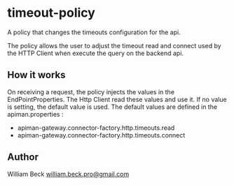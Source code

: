  # timeout-policy

A policy that changes the timeouts configuration for the api.

The policy allows the user to adjust the timeout read and connect used by the HTTP Client when execute the query on the backend api.

## How it works

On receiving a request, the policy injects the values in the EndPointProperties. The Http Client read these values and use it. If no value is setting, the default value is used.
The default values are defined in the apiman.properties :
* apiman-gateway.connector-factory.http.timeouts.read
* apiman-gateway.connector-factory.http.timeouts.connect

## Author

William Beck <william.beck.pro@gmail.com>
